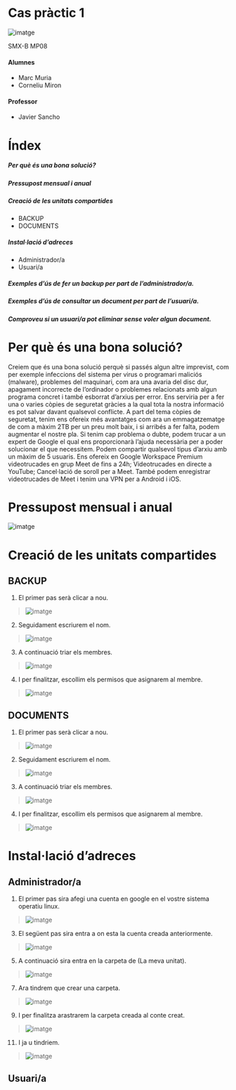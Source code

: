 # Cas pràctic 1
![imatge](cap1.png)

SMX-B MP08

####  Alumnes
* Marc Muria 
* Corneliu Miron

#### Professor
* Javier Sancho 



# Índex

##### Per què és una bona solució?	
##### Pressupost mensual i anual	
##### Creació de les unitats compartides	
* BACKUP	
* DOCUMENTS	
##### Instal·lació d’adreces	
* Administrador/a	
* Usuari/a	
##### Exemples d’ús de fer un backup per part de l’administrador/a.	
##### Exemples d’ús de consultar un document per part de l’usuari/a.	
##### Comproveu si un usuari/a pot eliminar sense voler algun document.

# Per què és una bona solució?
Creiem que és una bona solució perquè si passés algun altre imprevist, com per exemple infeccions del sistema per virus o programari maliciós (malware), problemes del maquinari, com ara una avaria del disc dur, apagament incorrecte de l’ordinador o problemes relacionats amb algun programa concret i també esborrat d’arxius per error. Ens serviria per a fer una o varies còpies de seguretat gràcies a la qual tota la nostra informació es pot salvar davant qualsevol conflicte. 
A part del tema còpies de seguretat, tenim ens ofereix més avantatges com ara un emmagatzematge de com a màxim 2TB per un preu molt baix, i si arribés a fer falta, podem augmentar el nostre pla. 
Si tenim cap problema o dubte, podem trucar a un expert de Google el qual ens proporcionarà l’ajuda necessària per a poder solucionar el que necessitem. 
Podem compartir qualsevol tipus d’arxiu amb un màxim de 5 usuaris. 
Ens ofereix en Google Workspace Premium videotrucades en grup Meet de fins a 24h; Videotrucades en directe a YouTube; Cancel·lació de soroll per a Meet.
També podem enregistrar videotrucades de Meet i tenim una VPN per a Android i iOS.

# Pressupost mensual i anual
![imatge](cap2.png)

# Creació de les unitats compartides

## BACKUP
1. El primer pas serà clicar a nou.
 > ![imatge](cap3.png)
2. Seguidament escriurem el nom.
> ![imatge](cap4.png)
3. A continuació triar els membres. 
> ![imatge](cap5.png)
4. I per finalitzar, escollim els permisos que asignarem al membre. 
> ![imatge](cap6.png)

## DOCUMENTS
1. El primer pas serà clicar a nou.
 > ![imatge](cap3.png)
2. Seguidament escriurem el nom.
> ![imatge](cap7.png)
3. A continuació triar els membres. 
> ![imatge](cap5.png)
4. I per finalitzar, escollim els permisos que asignarem al membre. 
> ![imatge](cap6.png)

# Instal·lació d’adreces

## Administrador/a
1. El primer pas sira afegi una cuenta en google en el vostre sistema operatiu linux.
> ![imatge](cap8.png)
3. El següent pas sira entra a on esta la cuenta creada anteriormente.
> ![imatge](cap9.png)
5. A continuació sira entra en la carpeta de (La meva unitat).
> ![imatge](cap10.png)
7. Ara tindrem que crear una carpeta.
> ![imatge](cap11.png)
9. I per finalitza arastrarem la carpeta creada al conte creat.
> ![imatge](cap12.png)
11. I ja u tindriem.
> ![imatge](cap13.png)

## Usuari/a
